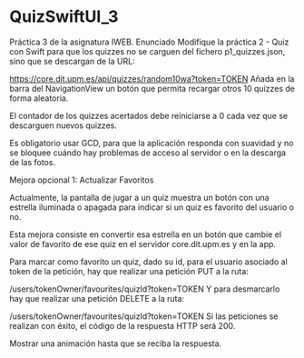 # QuizSwiftUI_3
Práctica 3 de la asignatura IWEB.
Enunciado
Modifique la práctica 2 - Quiz con Swift para que los quizzes no se carguen del fichero p1_quizzes.json, sino que se descargan de la URL:

https://core.dit.upm.es/api/quizzes/random10wa?token=TOKEN
Añada en la barra del NavigationView un botón que permita recargar otros 10 quizzes de forma aleatoria.

El contador de los quizzes acertados debe reiniciarse a 0 cada vez que se descarguen nuevos quizzes.

Es obligatorio usar GCD, para que la aplicación responda con suavidad y no se bloquee cuándo hay problemas de acceso al servidor o en la descarga de las fotos.

Mejora opcional 1: Actualizar Favoritos

Actualmente, la pantalla de jugar a un quiz muestra un botón con una estrella iluminada o apagada para indicar si un quiz es favorito del usuario o no.

Esta mejora consiste en convertir esa estrella en un botón que cambie el valor de favorito de ese quiz en el servidor core.dit.upm.es y en la app.

Para marcar como favorito un quiz, dado su id, para el usuario asociado al token de la petición, hay que realizar una petición PUT a la ruta:

/users/tokenOwner/favourites/quizId?token=TOKEN
Y para desmarcarlo hay que realizar una petición DELETE a la ruta:

/users/tokenOwner/favourites/quizId?token=TOKEN
Si las peticiones se realizan con éxito, el código de la respuesta HTTP será 200.

Mostrar una animación hasta que se reciba la respuesta.
